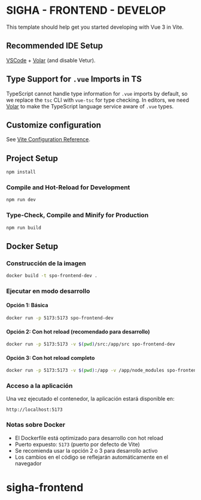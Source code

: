 # SIGHA - FRONTEND - DEVELOP

This template should help get you started developing with Vue 3 in Vite.

## Recommended IDE Setup

[VSCode](https://code.visualstudio.com/) + [Volar](https://marketplace.visualstudio.com/items?itemName=Vue.volar) (and disable Vetur).

## Type Support for `.vue` Imports in TS

TypeScript cannot handle type information for `.vue` imports by default, so we replace the `tsc` CLI with `vue-tsc` for type checking. In editors, we need [Volar](https://marketplace.visualstudio.com/items?itemName=Vue.volar) to make the TypeScript language service aware of `.vue` types.

## Customize configuration

See [Vite Configuration Reference](https://vite.dev/config/).

## Project Setup

```sh
npm install
```

### Compile and Hot-Reload for Development

```sh
npm run dev
```

### Type-Check, Compile and Minify for Production

```sh
npm run build
```

## Docker Setup

### Construcción de la imagen

```sh
docker build -t spo-frontend-dev .
```

### Ejecutar en modo desarrollo

#### Opción 1: Básica

```sh
docker run -p 5173:5173 spo-frontend-dev
```

#### Opción 2: Con hot reload (recomendado para desarrollo)

```sh
docker run -p 5173:5173 -v $(pwd)/src:/app/src spo-frontend-dev
```

#### Opción 3: Con hot reload completo

```sh
docker run -p 5173:5173 -v $(pwd):/app -v /app/node_modules spo-frontend-dev
```

### Acceso a la aplicación

Una vez ejecutado el contenedor, la aplicación estará disponible en:

```
http://localhost:5173
```

### Notas sobre Docker

- El Dockerfile está optimizado para desarrollo con hot reload
- Puerto expuesto: `5173` (puerto por defecto de Vite)
- Se recomienda usar la opción 2 o 3 para desarrollo activo
- Los cambios en el código se reflejarán automáticamente en el navegador

# sigha-frontend
